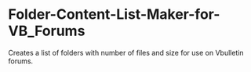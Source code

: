 # Folder-Content-List-Maker-for-VB_Forums
Creates a list of folders with number of files and size for use on Vbulletin forums. 
